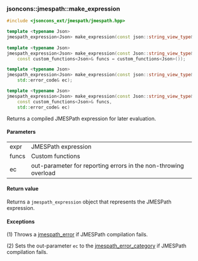 ### jsoncons::jmespath::make_expression

```cpp
#include <jsoncons_ext/jmespath/jmespath.hpp>

template <typename Json>
jmespath_expression<Json> make_expression(const json::string_view_type& expr);        (until 1.0.0)
                                                                                 (1)
template <typename Json>
jmespath_expression<Json> make_expression(const Json::string_view_type& expr,         (since 1.0.0)
    const custom_functions<Json>& funcs = custom_functions<Json>());

template <typename Json>
jmespath_expression<Json> make_expression(const json::string_view_type& expr,    (2)
    std::error_code& ec);                                                        

template <typename Json>
jmespath_expression<Json> make_expression(const Json::string_view_type& expr,    (3) (since 1.0.0)  
    const custom_functions<Json>& funcs,
    std::error_code& ec)
```

Returns a compiled JMESPath expression for later evaluation.

#### Parameters

<table>
  <tr>
    <td>expr</td>
    <td>JMESPath expression</td> 
  </tr>
  <tr>
    <td>funcs</td>
    <td>Custom functions</td> 
  </tr>
  <tr>
    <td>ec</td>
    <td>out-parameter for reporting errors in the non-throwing overload</td> 
  </tr>
</table>

#### Return value

Returns a `jmespath_expression` object that represents the JMESPath expression.

#### Exceptions

(1) Throws a [jmespath_error](jmespath_error.md) if JMESPath compilation fails.

(2) Sets the out-parameter `ec` to the [jmespath_error_category](jmespath_errc.md) if JMESPath compilation fails. 

